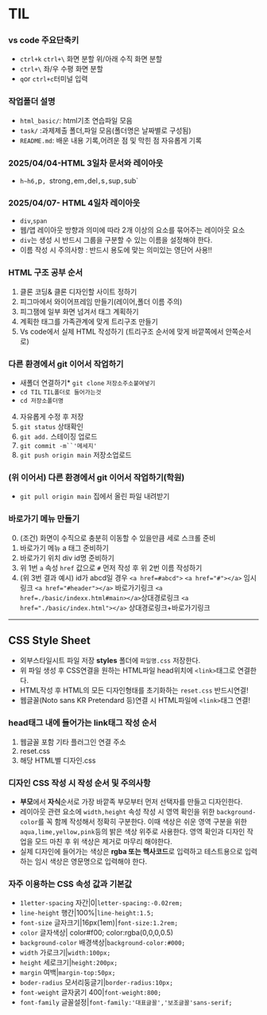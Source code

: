 # TIL
### vs code 주요단축키
* `ctrl+k` `ctrl+\` 화면 분할 위/아래 수직 화면 분할
* `ctrl+\` 좌/우 수평 화면 분할
* `q`or `ctrl+c`터미널 입력
### 작업폴더 설명
* `html_basic/`: html기초 연습파일 모음
* `task/` :과제제출 폴더,파일 모음(폴더명은 날짜별로 구성됨)
* `README.md`: 배운 내용 기록,어려운 점 및 막힌 점 자유롭게 기록
### 2025/04/04-HTML 3일차 문서와 레이아웃
* `h~h6,`p`, `strong`,`em`,`del`,`s`,`sup`,`sub`
### 2025/04/07- HTML 4일차 레이아웃
* `div`,`span`
* 웹/앱 레이아웃 방향과 의미에 따라 2개 이상의 요소를 묶어주는 레이아웃 요소
* `div`는 생성 시 반드시 그룹을 구분할 수 있는 이름을 설정해야 한다.
* 이름 작성 시 주의사항 : 반드시 용도에 맞는 의미있는 영단어 사용!!
### HTML 구조 공부 순서
1. 클론 코딩& 클론 디자인할 사이트 정하기
2. 피그마에서 와이어프레임 만들기(레이어,폴더 이름 주의)
3. 피그잼에 일부 화면 넘겨서 태그 계획하기
4. 계획한 태그를 가족관계에 맞게 트리구조 만들기
5. Vs code에서 실제 HTML 작성하기 (트리구조 순서에 맞게 바깥쪽에서 안쪽순서로)
### 다른 환경에서 git 이어서 작업하기
* 새폴더 연결하기* `git clone` `저장소주소붙여넣기`
*  `cd TIL` `TIL폴더로 들어가는것` 
* `cd 저장소폴더명`
4. 자유롭게 수정 후 저장
5. `git status` 상태확인
6. `git add.` 스테이징 업로드
7. `git commit -m``'메세지'`
8. `git push origin main` 저장소업로드
### (위 이어서) 다른 환경에서 git 이어서 작업하기(학원)
* `git pull origin main` 집에서 올린 파일 내려받기
### 바로가기 메뉴 만들기
0. (조건) 화면이 수직으로 충분히 이동할 수 있을만큼 세로 스크롤 준비
1. 바로가기 메뉴 a 태그 준비하기
2. 바로가기 위치 div id명 준비하기
3. 위 1번 `a` 속성 `href` 값으로 `#` 먼저 작성 후 위 2번 이름 작성하기
4. (위 3번 결과 예시) id가 abcd일 경우 `<a href=#abcd">`</a>
`<a href="#"></a>` 임시링크
`<a href="#header"></a>` 바로가기링크
`<a href=./basic/indexx.html#main></a>`상대경로링크
`<a href="./basic/index.html"></a>` 상대경로링크+바로가기링크
----
## CSS Style Sheet
* 외부스타일시트 파일 저장 **styles** 폴더에 `파일명.css` 저장한다.
* 위 파일 생성 후 CSS연결을 원하는 HTML파일 head위치에 `<link>`태그로 연결한다.
* HTML작성 후 HTML의 모든 디자인형태를 초기화하는 `reset.css` 반드시연결!
* 웹글꼴(Noto sans KR Pretendard 등)연결 시 HTML파일에  `<link>`태그 연결!
### head태그 내에 들어가는 link태그 작성 순서
1. 웹글꼴 포함 기타 플러그인 연결 주소
2. reset.css
3. 해당 HTML별 디자인.css
### 디자인 CSS 작성 시 작성 순서 및 주의사항
* **부모**에서 **자식**순서로 가장 바깥족 부모부터 먼저 선택자를 만들고 디자인한다.
* 레이아웃 관련 요소에 `width,height` 속성 작성 시 영역 확인을 위한 `background-color`를 꼭 함께 작성해서 정확히 구분한다. 이때 색상은 쉬운 영역 구분을 위한 `aqua,lime,yellow,pink`등의 밝은 색상 위주로 사용한다. 영역 확인과 디자인 작업을 모드 마친 후 위 색상은 제거로 마무리 해야한다.
* 실제 디자인에 들어가는 색상은 **rgba 또는 헥사코드**로 입력하고 테스트용으로 입력하는 임시 색상은 영문명으로 입력해야 한다.
### 자주 이용하는 CSS 속성 값과 기본값
* `1letter-spacing` 자간|0|`letter-spacing:-0.02rem;`
* `line-height`   행간|100%|`line-height:1.5;`
* `font-size`  글자크기|16px(1em)|`font-size:1.2rem;`
* `color`  글자색상| color#f00; color:rgba(0,0,0,0.5)
* `background-color` 배경색상|`background-color:#000;`
* `width`    가로크기|`width:100px;`
* `height`   세로크기|`height:200px;`
* `margin`  여백|`margin-top:50px;`
* `boder-radius` 모서리둥글기|`border-radius:10px;`
* `font-weight` 글자굵기 400|`font-weight:800;`
* `font-family` 글꼴설정|`font-family:'대표글꼴','보조글꼴'sans-serif;`